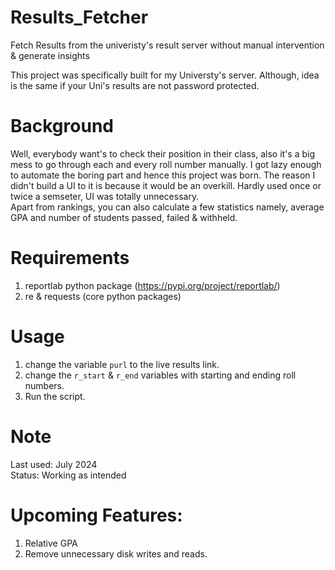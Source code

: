 # Results_Fetcher
Fetch Results from the univeristy's result server without manual intervention &amp; generate insights


This project was specifically built for my Universty's server.
Although, idea is the same if your Uni's results are not password protected.

# Background

Well, everybody want's to check their position in their class, also it's a big mess to go through each and every roll number manually.
I got lazy enough to automate the boring part and hence this project was born.
The reason I didn't build a UI to it is because it would be an overkill.
Hardly used once or twice a semseter, UI was totally unnecessary. \
Apart from rankings, you can also calculate a few statistics namely, average GPA and number of students passed, failed & withheld.


# Requirements
1. reportlab python package (https://pypi.org/project/reportlab/)
2. re & requests (core python packages)

# Usage
1. change the variable `purl` to the live results link.
2. change the `r_start` & `r_end` variables with starting and ending roll numbers.
3. Run the script.

# Note
Last used: July 2024 \
Status: Working as intended

# Upcoming Features:
1. Relative GPA
2. Remove unnecessary disk writes and reads.
